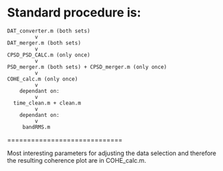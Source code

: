 Standard procedure is:
=============================
```
DAT_converter.m (both sets) 
	     v
DAT_merger.m (both sets)
	     v
CPSD_PSD_CALC.m (only once)
 	     v
PSD_merger.m (both sets) + CPSD_merger.m (only once)
	     v
COHE_calc.m (only once)
	     v
    dependant on:
	     v
  time_clean.m + clean.m
	     v
	dependant on:
	     v			     
	 bandRMS.m
```
=============================

Most interesting parameters for adjusting the data selection and therefore the resulting coherence plot are in COHE\_calc.m.
